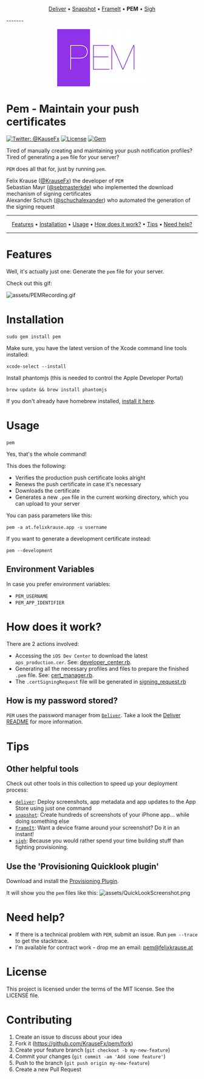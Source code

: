 <p align="center">
    <a href="https://github.com/KrauseFx/deliver">Deliver</a> &bull; 
    <a href="https://github.com/KrauseFx/snapshot">Snapshot</a> &bull; 
    <a href="https://github.com/KrauseFx/frameit">FrameIt</a> &bull; 
    <b>PEM</b> &bull; 
    <a href="https://github.com/KrauseFx/sigh">Sigh</a>
</p>
-------

<p align="center">
    <img src="assets/pem.png">
</p>

Pem - Maintain your push certificates
============

[![Twitter: @KauseFx](https://img.shields.io/badge/contact-@KrauseFx-blue.svg?style=flat)](https://twitter.com/KrauseFx)
[![License](http://img.shields.io/badge/license-MIT-green.svg?style=flat)](https://github.com/KrauseFx/pem/blob/master/LICENSE)
[![Gem](https://img.shields.io/gem/v/pem.svg?style=flat)](http://rubygems.org/gems/pem)


Tired of manually creating and maintaining your push notification profiles? Tired of generating a ```pem``` file for your server? 

```PEM``` does all that for, just by running ```pem```.

Felix Krause ([@KrauseFx](https://twitter.com/KrauseFx)) the developer of ```PEM```<br />
Sebastian Mayr ([@sebmasterkde](https://twitter.com/sebmasterkde)) who implemented the download mechanism of signing certificates<br />
Alexander Schuch ([@schuchalexander](https://twitter.com/schuchalexander)) who automated the generation of the signing request 


-------
<p align="center">
    <a href="#features">Features</a> &bull; 
    <a href="#installation">Installation</a> &bull; 
    <a href="#usage">Usage</a> &bull; 
    <a href="#how-does-it-work">How does it work?</a> &bull; 
    <a href="#tips">Tips</a> &bull; 
    <a href="#need-help">Need help?</a>
</p>

-------

# Features
Well, it's actually just one: Generate the ```pem``` file for your server.


Check out this gif:

![assets/PEMRecording.gif](assets/PEMRecording.gif)

# Installation
    sudo gem install pem

Make sure, you have the latest version of the Xcode command line tools installed:

    xcode-select --install

Install phantomjs (this is needed to control the Apple Developer Portal)

    brew update && brew install phantomjs

If you don't already have homebrew installed, [install it here](http://brew.sh/).

# Usage

    pem
Yes, that's the whole command!

This does the following:

- Verifies the production push certificate looks alright
- Renews the push certificate in case it's necessary
- Downloads the certificate
- Generates a new ```.pem``` file in the current working directory, which you can upload to your server

You can pass parameters like this:

    pem -a at.felixkrause.app -u username

If you want to generate a development certificate instead:

    pem --development

## Environment Variables
In case you prefer environment variables:

- ```PEM_USERNAME```
- ```PEM_APP_IDENTIFIER```

# How does it work?
There are 2 actions involved:

- Accessing the ```iOS Dev Center``` to download the latest ```aps_production.cer```. See: [developer_center.rb](https://github.com/KrauseFx/PEM/blob/master/lib/pem/developer_center.rb).
- Generating all the necessary profiles and files to prepare the finished ```.pem``` file. See: [cert_manager.rb](https://github.com/KrauseFx/PEM/blob/master/lib/pem/cert_manager.rb).
- The ```.certSigningRequest``` file will be generated in [signing_request.rb](https://github.com/KrauseFx/PEM/blob/master/lib/pem/signing_request.rb)


## How is my password stored?
```PEM``` uses the password manager from [```Deliver```](https://github.com/KrauseFx/deliver#can-i-trust-deliver). Take a look the [Deliver README](https://github.com/KrauseFx/deliver#can-i-trust-deliver) for more information.

# Tips
## Other helpful tools
Check out other tools in this collection to speed up your deployment process:
- [```deliver```](https://github.com/KrauseFx/deliver): Deploy screenshots, app metadata and app updates to the App Store using just one command
- [```snapshot```](https://github.com/KrauseFx/snapshot): Create hundreds of screenshots of your iPhone app... while doing something else
- [```FrameIt```](https://github.com/KrauseFx/frameit): Want a device frame around your screenshot? Do it in an instant!
- [```sigh```](https://github.com/KrauseFx/sigh): Because you would rather spend your time building stuff than fighting provisioning.

## Use the 'Provisioning Quicklook plugin'
Download and install the [Provisioning Plugin](https://github.com/chockenberry/Provisioning).

It will show you the ```pem``` files like this: 
![assets/QuickLookScreenshot.png](assets/QuickLookScreenshot.png)


# Need help?
- If there is a technical problem with ```PEM```, submit an issue. Run ```pem --trace``` to get the stacktrace.
- I'm available for contract work - drop me an email: pem@felixkrause.at

# License
This project is licensed under the terms of the MIT license. See the LICENSE file.

# Contributing

1. Create an issue to discuss about your idea
2. Fork it (https://github.com/KrauseFx/pem/fork)
3. Create your feature branch (`git checkout -b my-new-feature`)
4. Commit your changes (`git commit -am 'Add some feature'`)
5. Push to the branch (`git push origin my-new-feature`)
6. Create a new Pull Request

